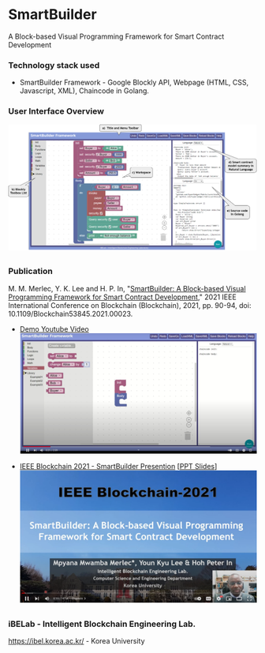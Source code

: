 # SmartBuilder
A Block-based Visual Programming Framework for Smart Contract Development


### Technology stack used

- SmartBuilder Framework - Google Blockly API, Webpage (HTML, CSS, Javascript, XML), Chaincode in Golang.

### User Interface Overview
![SmartBuilder User Interface](https://github.com/mlecjm/SmartBuilder/blob/main/assets/img/SmartBuilder.png)


##
### Publication 
M. M. Merlec, Y. K. Lee and H. P. In, "[SmartBuilder: A Block-based Visual Programming Framework for Smart Contract Development](https://ieeexplore.ieee.org/document/9680565)," 2021 IEEE International Conference on Blockchain (Blockchain), 2021, pp. 90-94, doi: 10.1109/Blockchain53845.2021.00023.

- [Demo Youtube Video](https://youtu.be/PzaxFFpk_4M)
[![SmartBuilder Demo](https://github.com/ibelab-ku/SmartBuilder/blob/main/assets/img/Demo.png)](https://youtu.be/PzaxFFpk_4M)
 
- [IEEE Blockchain 2021 - SmartBuilder Presention](https://youtu.be/p5gWzTp5Xeg) [[PPT Slides](https://drive.google.com/file/d/13N4GoO_JxGzp_jdazuG92kneuoAsozdS/view?usp=sharing)]
[![IEEE Blockchain 2021 - SmartBuilder Presention](https://github.com/ibelab-ku/SmartBuilder/blob/main/assets/img/IEEE%20Blockchain%202021_Presention%20.png)](https://youtu.be/p5gWzTp5Xeg)

##
### iBELab - Intelligent Blockchain Engineering Lab.
https://ibel.korea.ac.kr/  -  Korea University
